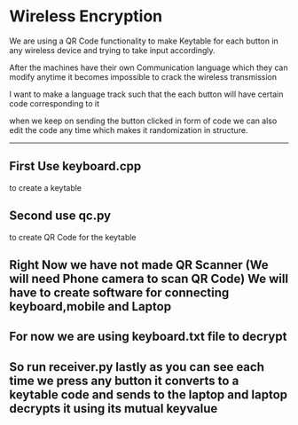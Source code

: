 # Wireless Encryption 

We are using a QR Code functionality to make Keytable for each button in any wireless device and trying to take input accordingly.

After the machines have their own Communication language which they can modify anytime it becomes impossible to crack the wireless transmission

I want to make a language track such that the each button will have certain code corresponding to it 

when we keep on sending the button clicked in form of code we can also edit the code any time which makes it randomization in structure.

---------------------------------------------------------

## First Use keyboard.cpp 
to create a keytable

## Second use qc.py 
to create QR Code for the keytable

## Right Now we have not made QR Scanner (We will need Phone camera to scan QR Code) We will have to create software for connecting keyboard,mobile and Laptop

## For now we are using keyboard.txt file to decrypt 

## So run receiver.py lastly as you can see each time we press any button it converts to a keytable code and sends to the laptop and laptop decrypts it using its mutual keyvalue 
